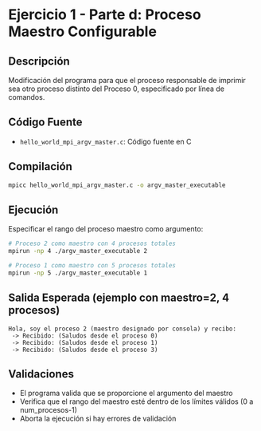 # Ejercicio 1 - Parte d: Proceso Maestro Configurable

## Descripción
Modificación del programa para que el proceso responsable de imprimir sea otro proceso distinto del Proceso 0, especificado por línea de comandos.

## Código Fuente
- `hello_world_mpi_argv_master.c`: Código fuente en C

## Compilación
```bash
mpicc hello_world_mpi_argv_master.c -o argv_master_executable
```

## Ejecución
Especificar el rango del proceso maestro como argumento:
```bash
# Proceso 2 como maestro con 4 procesos totales
mpirun -np 4 ./argv_master_executable 2

# Proceso 1 como maestro con 5 procesos totales
mpirun -np 5 ./argv_master_executable 1
```

## Salida Esperada (ejemplo con maestro=2, 4 procesos)
```
Hola, soy el proceso 2 (maestro designado por consola) y recibo:
 -> Recibido: (Saludos desde el proceso 0)
 -> Recibido: (Saludos desde el proceso 1)
 -> Recibido: (Saludos desde el proceso 3)
```

## Validaciones
- El programa valida que se proporcione el argumento del maestro
- Verifica que el rango del maestro esté dentro de los límites válidos (0 a num_procesos-1)
- Aborta la ejecución si hay errores de validación